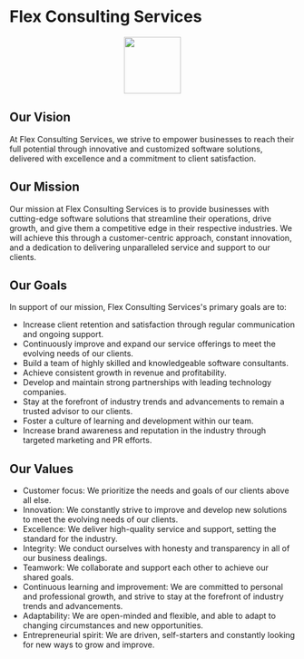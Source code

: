 <h1>Flex Consulting Services</h1>
<p align="center">
  <img src="https://flexconsulting.ca/imgs/FlexLogo.webp" width="100"/>
</p>

## Our Vision

At Flex Consulting Services, we strive to empower businesses to reach their full potential through innovative and customized software solutions, delivered with excellence and a commitment to client satisfaction.

## Our Mission

Our mission at Flex Consulting Services is to provide businesses with cutting-edge software solutions that streamline their operations, drive growth, and give them a competitive edge in their respective industries. We will achieve this through a customer-centric approach, constant innovation, and a dedication to delivering unparalleled service and support to our clients.

## Our Goals

In support of our mission, Flex Consulting Services's primary goals are to:

- Increase client retention and satisfaction through regular communication and ongoing support.
- Continuously improve and expand our service offerings to meet the evolving needs of our clients.
- Build a team of highly skilled and knowledgeable software consultants.
- Achieve consistent growth in revenue and profitability.
- Develop and maintain strong partnerships with leading technology companies.
- Stay at the forefront of industry trends and advancements to remain a trusted advisor to our clients.
- Foster a culture of learning and development within our team.
- Increase brand awareness and reputation in the industry through targeted marketing and PR efforts.

## Our Values
- Customer focus: We prioritize the needs and goals of our clients above all else.
- Innovation: We constantly strive to improve and develop new solutions to meet the evolving needs of our clients.
- Excellence: We deliver high-quality service and support, setting the standard for the industry.
- Integrity: We conduct ourselves with honesty and transparency in all of our business dealings.
- Teamwork: We collaborate and support each other to achieve our shared goals.
- Continuous learning and improvement: We are committed to personal and professional growth, and strive to stay at the forefront of industry trends and advancements.
- Adaptability: We are open-minded and flexible, and able to adapt to changing circumstances and new opportunities.
- Entrepreneurial spirit: We are driven, self-starters and constantly looking for new ways to grow and improve.



